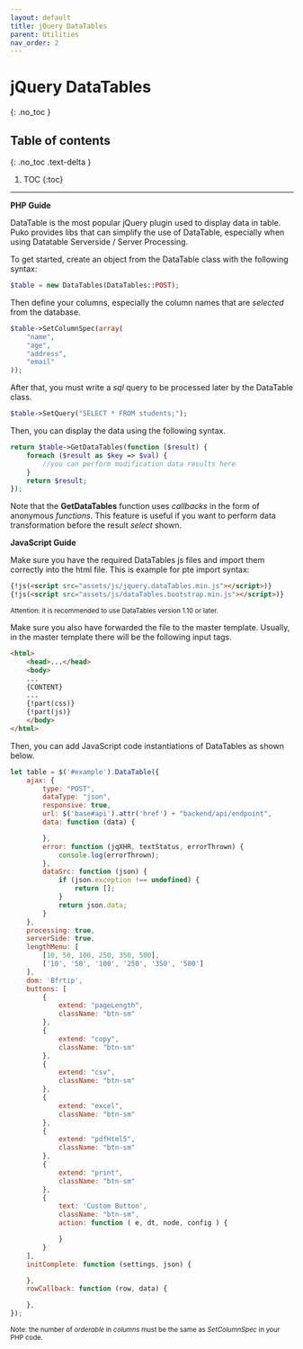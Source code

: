 ```yaml
---
layout: default
title: jQuery DataTables
parent: Utilities
nav_order: 2
---
```


# jQuery DataTables
{: .no_toc }

## Table of contents
{: .no_toc .text-delta }

1. TOC
{:toc}

---

**PHP Guide**

DataTable is the most popular jQuery plugin used to display data in table.
Puko provides libs that can simplify the use of DataTable, especially when using
Datatable Serverside / Server Processing. 

To get started, create an object from the DataTable class with the following syntax:

```php
$table = new DataTables(DataTables::POST);
```

Then define your columns, especially the column names that are *selected* from the database.

```php
$table->SetColumnSpec(array(
    "name",
    "age",
    "address",
    "email"
));
```

After that, you must write a *sql* query to be processed later by the DataTable class.

```php
$table->SetQuery("SELECT * FROM students;");
```

Then, you can display the data using the following syntax.

```php
return $table->GetDataTables(function ($result) {
    foreach ($result as $key => $val) {
        //you can perform modification data results here
    }
    return $result;
});
```

Note that the **GetDataTables** function uses *callbacks* in the form of anonymous *functions*.
This feature is useful if you want to perform data transformation before the result *select*
shown.

**JavaScript Guide**

Make sure you have the required DataTables js files and import them correctly into the html file.
This is example for pte import syntax:

```html
{!js(<script src="assets/js/jquery.dataTables.min.js"></script>)}
{!js(<script src="assets/js/dataTables.bootstrap.min.js"></script>)}
```

<small>Attention: it is recommended to use DataTables version 1.10 or later.</small>

Make sure you also have forwarded the file to the master template.
Usually, in the master template there will be the following input tags.

```html
<html>
    <head>...</head>
    <body>
    ...
    {CONTENT}
    ...
    {!part(css)}
    {!part(js)}
    </body>
</html>
```

Then, you can add JavaScript code instantiations of DataTables as shown below.

```javascript
let table = $('#example').DataTable({
    ajax: {
        type: "POST",
        dataType: "json",
        responsive: true,
        url: $('base#api').attr('href') + "backend/api/endpoint",
        data: function (data) {

        },
        error: function (jqXHR, textStatus, errorThrown) {
            console.log(errorThrown);
        },
        dataSrc: function (json) {
            if (json.exception !== undefined) {
                return [];
            }
            return json.data;
        }
    },
    processing: true,
    serverSide: true,
    lengthMenu: [
        [10, 50, 100, 250, 350, 500],
        ['10', '50', '100', '250', '350', '500']
    ],
    dom: 'Bfrtip',
    buttons: [
        {
            extend: "pageLength",
            className: "btn-sm"
        },
        {
            extend: "copy",
            className: "btn-sm"
        },
        {
            extend: "csv",
            className: "btn-sm"
        },
        {
            extend: "excel",
            className: "btn-sm"
        },
        {
            extend: "pdfHtml5",
            className: "btn-sm"
        },
        {
            extend: "print",
            className: "btn-sm"
        },
        {
            text: 'Custom Button',
            className: "btn-sm",
            action: function ( e, dt, node, config ) {

            }
        }
    ],
    initComplete: function (settings, json) {

    },
    rowCallback: function (row, data) {

    },
});
```

<small>Note: the number of *orderable* in *columns* must be the same as *SetColumnSpec* in your PHP code.</small>
